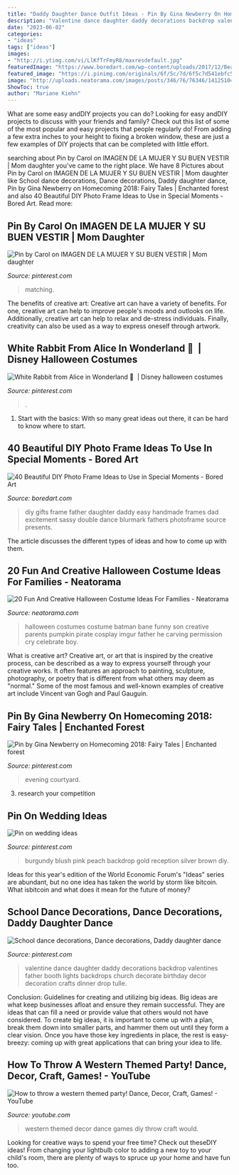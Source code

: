```yaml
---
title: "Daddy Daughter Dance Outfit Ideas - Pin By Gina Newberry On Homecoming 2018: Fairy Tales"
description: "Valentine dance daughter daddy decorations backdrop valentines father booth lights backdrops church decorate birthday decor decoration crafts dinner drop tulle"
date: "2023-06-02"
categories:
- "ideas"
tags: ["ideas"]
images:
- "http://i.ytimg.com/vi/LlKfTrFmyR8/maxresdefault.jpg"
featuredImage: "https://www.boredart.com/wp-content/uploads/2017/12/Beautiful-DIY-Photoframe-Ideas-20.jpg"
featured_image: "https://i.pinimg.com/originals/6f/5c/7d/6f5c7d541ebfc5646e61f07facb884f3.jpg"
image: "http://uploads.neatorama.com/images/posts/346/76/76346/1412510456-4.jpg"
ShowToc: true
author: "Mariane Kiehn"
---
```



What are some easy andDIY projects you can do?
Looking for easy andDIY projects to discuss with your friends and family? Check out this list of some of the most popular and easy projects that people regularly do! From adding a few extra inches to your height to fixing a broken window, these are just a few examples of DIY projects that can be completed with little effort.

	

		
searching about Pin by Carol on IMAGEN DE LA MUJER Y SU BUEN VESTIR | Mom daughter you've came to the right place. We have 8 Pictures about Pin by Carol on IMAGEN DE LA MUJER Y SU BUEN VESTIR | Mom daughter like School dance decorations, Dance decorations, Daddy daughter dance, Pin by Gina Newberry on Homecoming 2018: Fairy Tales | Enchanted forest and also 40 Beautiful DIY Photo Frame Ideas to Use in Special Moments - Bored Art. Read more:
		
    
## Pin By Carol On IMAGEN DE LA MUJER Y SU BUEN VESTIR | Mom Daughter

<img loading=lazy src="https://i.pinimg.com/736x/54/52/3e/54523e1d56a8e83f1cec946f4d394dc7--mom-daughter-mother-daughters.jpg" onerror="this.onerror=null;this.src='https://tse3.mm.bing.net/th?id=OIP.4dhVF_4fUpluWX_IL_qSAQHaKD&amp;pid=15.1';" alt="Pin by Carol on IMAGEN DE LA MUJER Y SU BUEN VESTIR | Mom daughter">

_Source: pinterest.com_

>matching. 

	

The benefits of creative art:
Creative art can have a variety of benefits. For one, creative art can help to improve people's moods and outlooks on life. Additionally, creative art can help to relax and de-stress individuals. Finally, creativity can also be used as a way to express oneself through artwork.

    
## White Rabbit From Alice In Wonderland 🐰 ️ | Disney Halloween Costumes

<img loading=lazy src="https://i.pinimg.com/736x/52/f6/f2/52f6f2d85d86035d8e7e8a568b5d7d4b.jpg" onerror="this.onerror=null;this.src='https://tse4.mm.bing.net/th?id=OIP.QXEssUuEiPcpM1JGy-VXBAHaHa&amp;pid=15.1';" alt="White Rabbit from Alice in Wonderland 🐰 ️ | Disney halloween costumes">

_Source: pinterest.com_

>. 

	

1. Start with the basics: With so many great ideas out there, it can be hard to know where to start.

    
## 40 Beautiful DIY Photo Frame Ideas To Use In Special Moments - Bored Art

<img loading=lazy src="https://www.boredart.com/wp-content/uploads/2017/12/Beautiful-DIY-Photoframe-Ideas-20.jpg" onerror="this.onerror=null;this.src='https://tse4.mm.bing.net/th?id=OIP.p7xHppigFdZvh8odRuWwVgHaJ4&amp;pid=15.1';" alt="40 Beautiful DIY Photo Frame Ideas to Use in Special Moments - Bored Art">

_Source: boredart.com_

>diy gifts frame father daughter daddy easy handmade frames dad excitement sassy double dance blurmark fathers photoframe source presents. 

	

The article discusses the different types of ideas and how to come up with them.

    
## 20 Fun And Creative Halloween Costume Ideas For Families - Neatorama

<img loading=lazy src="http://uploads.neatorama.com/images/posts/346/76/76346/1412510456-4.jpg" onerror="this.onerror=null;this.src='https://tse2.mm.bing.net/th?id=OIP.-81CSlJeFy5z13ff1gwjywHaJ3&amp;pid=15.1';" alt="20 Fun And Creative Halloween Costume Ideas For Families - Neatorama">

_Source: neatorama.com_

>halloween costumes costume batman bane funny son creative parents pumpkin pirate cosplay imgur father he carving permission cry celebrate boy. 

	

What is creative art?
Creative art, or art that is inspired by the creative process, can be described as a way to express yourself through your creative works. It often features an approach to painting, sculpture, photography, or poetry that is different from what others may deem as "normal." Some of the most famous and well-known examples of creative art include Vincent van Gogh and Paul Gauguin.

    
## Pin By Gina Newberry On Homecoming 2018: Fairy Tales | Enchanted Forest

<img loading=lazy src="https://i.pinimg.com/originals/cd/98/e7/cd98e7e217fe85ca55c1fbe46b65015d.jpg" onerror="this.onerror=null;this.src='https://tse1.mm.bing.net/th?id=OIP.q6Ou12MNUak--rHhx4mCmQHaEv&amp;pid=15.1';" alt="Pin by Gina Newberry on Homecoming 2018: Fairy Tales | Enchanted forest">

_Source: pinterest.com_

>evening courtyard. 

	

3. research your competition 

    
## Pin On Wedding Ideas

<img loading=lazy src="https://i.pinimg.com/originals/06/2b/99/062b9921f5a45e9db952875586dc1620.jpg" onerror="this.onerror=null;this.src='https://tse4.mm.bing.net/th?id=OIP.zU9_oWyQ_GYr2VFr8SMKbgHaLG&amp;pid=15.1';" alt="Pin on wedding ideas">

_Source: pinterest.com_

>burgundy blush pink peach backdrop gold reception silver brown diy. 

	

Ideas for this year's edition of the World Economic Forum's "Ideas" series are abundant, but no one idea has taken the world by storm like bitcoin. What isbitcoin and what does it mean for the future of money? 

    
## School Dance Decorations, Dance Decorations, Daddy Daughter Dance

<img loading=lazy src="https://i.pinimg.com/originals/6f/5c/7d/6f5c7d541ebfc5646e61f07facb884f3.jpg" onerror="this.onerror=null;this.src='https://tse2.mm.bing.net/th?id=OIP.U4lOYUahXW4MYQ68XgypHwHaJ4&amp;pid=15.1';" alt="School dance decorations, Dance decorations, Daddy daughter dance">

_Source: pinterest.com_

>valentine dance daughter daddy decorations backdrop valentines father booth lights backdrops church decorate birthday decor decoration crafts dinner drop tulle. 

	

Conclusion: Guidelines for creating and utilizing big ideas.
Big ideas are what keep businesses afloat and ensure they remain successful. They are ideas that can fill a need or provide value that others would not have considered. To create big ideas, it is important to come up with a plan, break them down into smaller parts, and hammer them out until they form a clear vision. Once you have those key ingredients in place, the rest is easy- breezy: coming up with great applications that can bring your idea to life.

    
## How To Throw A Western Themed Party! Dance, Decor, Craft, Games! - YouTube

<img loading=lazy src="http://i.ytimg.com/vi/LlKfTrFmyR8/maxresdefault.jpg" onerror="this.onerror=null;this.src='https://tse4.mm.bing.net/th?id=OIP.8X5AGkgWVNfHLhtW4uoK-QHaEK&amp;pid=15.1';" alt="How to throw a western themed party! Dance, Decor, Craft, Games! - YouTube">

_Source: youtube.com_

>western themed decor dance games diy throw craft would. 

	

Looking for creative ways to spend your free time? Check out theseDIY ideas! From changing your lightbulb color to adding a new toy to your child's room, there are plenty of ways to spruce up your home and have fun too.

